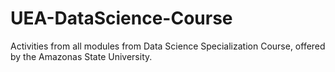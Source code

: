 # UEA-DataScience-Course
Activities from all modules from Data Science Specialization Course, offered by the Amazonas State University.
